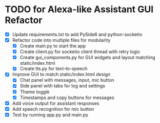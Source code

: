 # TODO for Alexa-like Assistant GUI Refactor

- [x] Update requirements.txt to add PySide6 and python-socketio
- [x] Refactor code into multiple files for modularity
  - [x] Create main.py to start the app
  - [x] Create client.py for socketio client thread with retry logic
  - [x] Create gui_components.py for GUI widgets and layout matching static/index.html
  - [x] Create tts.py for text-to-speech
- [x] Improve GUI to match static/index.html design
  - [x] Chat panel with messages, input, mic button
  - [x] Side panel with tabs for log and settings
  - [x] Theme toggle
  - [x] Timestamps and copy buttons for messages
- [x] Add voice output for assistant responses
- [x] Add speech recognition for mic button
- [x] Test by running app.py and main.py
